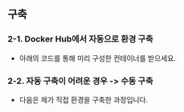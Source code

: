 
## 구축
### 2-1. Docker Hub에서 자동으로 환경 구축
* 아래의 코드를 통해 미리 구성한 컨테이너를 받으세요.
### 2-2. 자동 구축이 어려운 경우 -> 수동 구축
* 다음은 제가 직접 환경을 구축한 과정입니다.